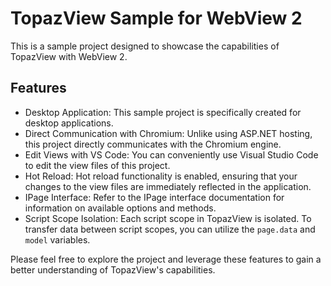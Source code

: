 # TopazView Sample for WebView 2

This is a sample project designed to showcase the capabilities of TopazView with WebView 2.

## Features

- Desktop Application: This sample project is specifically created for desktop applications.
- Direct Communication with Chromium: Unlike using ASP.NET hosting, this project directly communicates with the Chromium engine.
- Edit Views with VS Code: You can conveniently use Visual Studio Code to edit the view files of this project.
- Hot Reload: Hot reload functionality is enabled, ensuring that your changes to the view files are immediately reflected in the application.
- IPage Interface: Refer to the IPage interface documentation for information on available options and methods.
- Script Scope Isolation: Each script scope in TopazView is isolated. To transfer data between script scopes, you can utilize the `page.data` and `model` variables.

Please feel free to explore the project and leverage these features to gain a better understanding of TopazView's capabilities.
